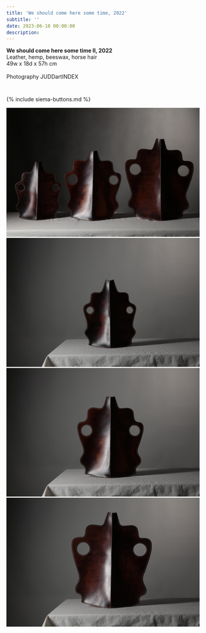 ```yaml
---
title: 'We should come here some time, 2022'
subtitle: ''
date: 2023-06-10 00:00:00
description: 
---
```

<div class="siema-outer">

<p style="margin-left: 0; padding-bottom: 2em">
<b>We should come here some time II, 2022</b><br />
Leather, hemp, beeswax, horse hair<br />
49w x 18d x 57h cm<br /><br />
Photography JUDDartINDEX
</p>

{% include siema-buttons.md %}

<div class="siema">
<div>
<img src="/images/new/sculptures/we-should-come-here-some-time/1.r.jpg" />
</div>
<div>
<img src="/images/new/sculptures/we-should-come-here-some-time/2.r.jpg" />
</div>
<div>
<img src="/images/new/sculptures/we-should-come-here-some-time/3.r.jpg" />
</div>
<div>
<img src="/images/new/sculptures/we-should-come-here-some-time/4.r.jpg" />
</div>

</div>

<p style="margin-left: 0; padding-bottom: 2em">
 
</p>

</div>

